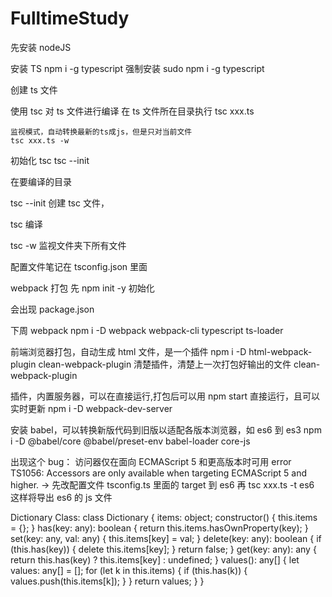 # FulltimeStudy

先安装 nodeJS

安装 TS
npm i -g typescript
强制安装
sudo npm i -g typescript

创建 ts 文件

使用 tsc 对 ts 文件进行编译
在 ts 文件所在目录执行
tsc xxx.ts

    监视模式，自动转换最新的ts成js，但是只对当前文件
    tsc xxx.ts -w

初始化 tsc
tsc --init

在要编译的目录

tsc --init
创建 tsc 文件，

tsc
编译

tsc -w
监视文件夹下所有文件

配置文件笔记在
tsconfig.json
里面

webpack 打包
先
npm init -y
初始化

会出现
package.json

下周 webpack
npm i -D webpack webpack-cli typescript ts-loader

前端浏览器打包，自动生成 html 文件，是一个插件
npm i -D html-webpack-plugin clean-webpack-plugin
清楚插件，清楚上一次打包好输出的文件 clean-webpack-plugin

插件，内置服务器，可以在直接运行,打包后可以用 npm start 直接运行，且可以实时更新
npm i -D webpack-dev-server

安装 babel，可以转换新版代码到旧版以适配各版本浏览器，如 es6 到 es3
npm i -D @babel/core @babel/preset-env babel-loader core-js

出现这个 bug：
访问器仅在面向 ECMAScript 5 和更高版本时可用
error TS1056: Accessors are only available when targeting ECMAScript 5 and higher.
->
先改配置文件 tsconfig.ts 里面的 target 到 es6
再
tsc xxx.ts -t es6
这样将导出 es6 的 js 文件

Dictionary Class:
class Dictionary {
    items: object;
    constructor() {
       this.items = {};
    }
    has(key: any): boolean {
        return this.items.hasOwnProperty(key);
    }
    set(key: any, val: any) {
        this.items[key] = val;
    }
    delete(key: any): boolean {
        if (this.has(key)) {
            delete this.items[key];
        }
        return false;
    }
    get(key: any): any {
        return this.has(key) ? this.items[key] : undefined;
    }
    values(): any[] {
        let values: any[] = [];
        for (let k in this.items) {
            if (this.has(k)) {
                values.push(this.items[k]);
            }
        }
        return values;
    }
}
